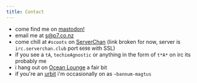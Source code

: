 ```yaml
---
title: Contact
---
```


* come find me on <a rel="me" href="https://ilovela.in/@tA">mastodon!</a>
* email me at [s@p7.co.nz](mailto:s@p7.co.nz)
* come chill at `#scoots` on [ServerChan](https://p7.co.nz/layer08/) (link broken for now, server is `irc.serverchan.club` port `6698` with SSL)
* if you see a `tA`, `techieAgnostic` or anything in the form of `t*A*` on irc its probably me
* i hang out on [Ocean Lounge](https://discord.gg/0oqynmoeGIUO49rW) a fair bit
* if you're an [urbit](https://urbit.org) i'm occasionally on as `~bannum-magtus`
